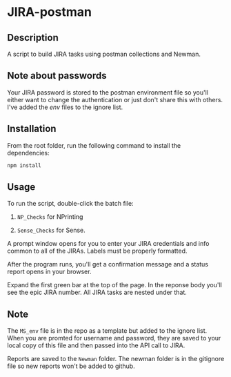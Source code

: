 # JIRA-postman

## Description

A script to build JIRA tasks using postman collections and Newman.

## Note about passwords

Your JIRA password is stored to the postman environment file so you'll either want to change the authentication or just don't share this with others. I've added the _env_ files to the ignore list. 

## Installation

From the root folder, run the following command to install the dependencies:

```bash
npm install
```

## Usage

To run the script, double-click the batch file: 

1. `NP_Checks` for NPrinting

1. `Sense_Checks` for Sense.

A prompt window opens for you to enter your JIRA credentials and info common to all of the JIRAs. Labels must be properly formatted.

After the program runs, you'll get a confirmation message and a status report opens in your browser.

Expand the first green bar at the top of the page. In the reponse body you'll see the epic JIRA number. All JIRA tasks are nested under that.

## Note

The `MS_env` file is in the repo as a template but added to the ignore list. When you are promted for username and password, they are saved to your local copy of this file and then passed into the API call to JIRA. 

Reports are saved to the `Newman` folder. The newman folder is in the gitignore file so new reports won't be added to github.



